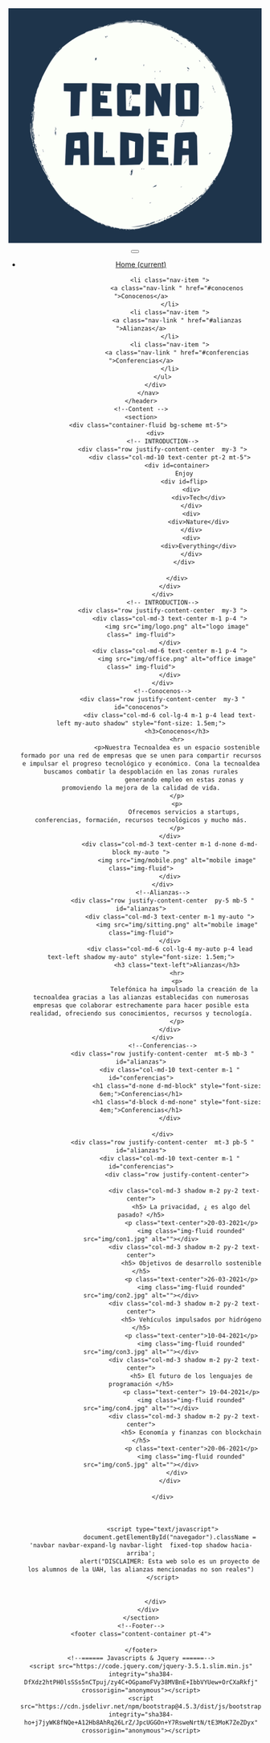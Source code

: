 <!DOCTYPE html>
<html lang="en">

<head>
    <!--Meta tags -->
    <meta charset="utf-8">
    <meta name="viewport" content="width=device-width, initial-scale=1, shrink-to-fit=no">
    <meta name="description" content="">
    <meta name="author" content="IdeasLocas">
    <!--Title -->
    <title> Tecno Aldea</title>
    <!-- Favicon -->
    <link rel="icon" type="image/png" href="img/logo.png">
    <!-- Stylesheets -->
    <link rel="stylesheet" href="css/bootstrap.min.css" />
    <link rel="stylesheet" href="css/style.css" />
    <link rel="stylesheet" href="css/animations.css" />
    <link rel="preconnect" href="https://fonts.gstatic.com">
    <link href="https://fonts.googleapis.com/css2?family=Chango&display=swap" rel="stylesheet">
</head>

<body id="page-top">
    <!-- Navbar -->
    <header>
        <nav class="navbar navbar-expand-lg navbar-light shadow" id="navegador">
            <a class="navbar-brand" href="#">
                <img src="img/logo.png" alt="" class="logo shadow">
            </a>
            <button class="navbar-toggler bg-white" type="button" data-toggle="collapse" data-target="#navbarNavDropdown" aria-controls="navbarNavDropdown" aria-expanded="false" aria-label="Toggle navigation">
              <span class="navbar-toggler-icon "></span>
            </button>
            <div class="collapse navbar-collapse" id="navbarNavDropdown">
                <ul class="navbar-nav">
                    <li class="nav-item active">
                        <a class="nav-link" href="#">Home <span class="sr-only">(current)</span></a>
                    </li>

                    <li class="nav-item ">
                        <a class="nav-link " href="#conocenos ">Conocenos</a>
                    </li>
                    <li class="nav-item ">
                        <a class="nav-link " href="#alianzas ">Alianzas</a>
                    </li>
                    <li class="nav-item ">
                        <a class="nav-link " href="#conferencias ">Conferencias</a>
                    </li>
                </ul>
            </div>
        </nav>
    </header>
    <!--Content -->
    <section>
        <div class="container-fluid bg-scheme mt-5">
            <div>
                <!-- INTRODUCTION-->
                <div class="row justify-content-center  my-3 ">
                    <div class="col-md-10 text-center pt-2 mt-5">
                        <div id=container>
                            Enjoy
                            <div id=flip>
                                <div>
                                    <div>Tech</div>
                                </div>
                                <div>
                                    <div>Nature</div>
                                </div>
                                <div>
                                    <div>Everything</div>
                                </div>
                            </div>

                        </div>
                    </div>
                </div>
                <!-- INTRODUCTION-->
                <div class="row justify-content-center  my-3 ">
                    <div class="col-md-3 text-center m-1 p-4 ">
                        <img src="img/logo.png" alt="logo image" class=" img-fluid">
                    </div>
                    <div class="col-md-6 text-center m-1 p-4 ">
                        <img src="img/office.png" alt="office image" class=" img-fluid">
                    </div>
                </div>
                <!--Conocenos-->
                <div class="row justify-content-center  my-3 " id="conocenos">
                    <div class="col-md-6 col-lg-4 m-1 p-4 lead text-left my-auto shadow" style="font-size: 1.5em;">
                        <h3>Conocenos</h3>
                        <hr>
                        <p>Nuestra Tecnoaldea es un espacio sostenible formado por una red de empresas que se unen para compartir recursos e impulsar el progreso tecnológico y económico. Cona la tecnoaldea buscamos combatir la despoblación en las zonas rurales
                            generando empleo en estas zonas y promoviendo la mejora de la calidad de vida.
                        </p>
                        <p>
                            Ofrecemos servicios a startups, conferencias, formación, recursos tecnológicos y mucho más.
                        </p>
                    </div>
                    <div class="col-md-3 text-center m-1 d-none d-md-block my-auto ">
                        <img src="img/mobile.png" alt="mobile image" class="img-fluid">
                    </div>
                </div>
                <!--Alianzas-->
                <div class="row justify-content-center  py-5 mb-5 " id="alianzas">
                    <div class="col-md-3 text-center m-1 my-auto ">
                        <img src="img/sitting.png" alt="mobile image" class="img-fluid">
                    </div>
                    <div class="col-md-6 col-lg-4 my-auto p-4 lead text-left shadow my-auto" style="font-size: 1.5em;">
                        <h3 class="text-left">Alianzas</h3>
                        <hr>
                        <p>
                            Telefónica ha impulsado la creación de la tecnoaldea gracias a las alianzas establecidas con numerosas empresas que colaborar estrechamente para hacer posible esta realidad, ofreciendo sus conocimientos, recursos y tecnología.
                        </p>
                    </div>
                </div>
                <!--Conferencias-->
                <div class="row justify-content-center  mt-5 mb-3 " id="alianzas">
                    <div class="col-md-10 text-center m-1 " id="conferencias">
                        <h1 class="d-none d-md-block" style="font-size: 6em;">Conferencias</h1>
                        <h1 class="d-block d-md-none" style="font-size: 4em;">Conferencias</h1>
                    </div>

                </div>
                <div class="row justify-content-center  mt-3 pb-5 " id="alianzas">
                    <div class="col-md-10 text-center m-1 " id="conferencias">
                        <div class="row justify-content-center">

                            <div class="col-md-3 shadow m-2 py-2 text-center">
                                <h5> La privacidad, ¿ es algo del pasado? </h5>
                                <p class="text-center">20-03-2021</p>
                                <img class="img-fluid rounded" src="img/con1.jpg" alt=""></div>
                            <div class="col-md-3 shadow m-2 py-2 text-center">
                                <h5> Objetivos de desarrollo sostenible </h5>
                                <p class="text-center">26-03-2021</p>
                                <img class="img-fluid rounded" src="img/con2.jpg" alt=""></div>
                            <div class="col-md-3 shadow m-2 py-2 text-center">
                                <h5> Vehículos impulsados por hidrógeno </h5>
                                <p class="text-center">10-04-2021</p>
                                <img class="img-fluid rounded" src="img/con3.jpg" alt=""></div>
                            <div class="col-md-3 shadow m-2 py-2 text-center">
                                <h5> El futuro de los lenguajes de programación </h5>
                                <p class="text-center"> 19-04-2021</p>
                                <img class="img-fluid rounded" src="img/con4.jpg" alt=""></div>
                            <div class="col-md-3 shadow m-2 py-2 text-center">
                                <h5> Economía y finanzas con blockchain </h5>
                                <p class="text-center">20-06-2021</p>
                                <img class="img-fluid rounded" src="img/con5.jpg" alt=""></div>
                        </div>
                    </div>

                </div>



                <script type="text/javascript">
                    document.getElementById("navegador").className = 'navbar navbar-expand-lg navbar-light  fixed-top shadow hacia-arriba';
                    alert("DISCLAIMER: Esta web solo es un proyecto de los alumnos de la UAH, las alianzas mencionadas no son reales")
                </script>


            </div>
        </div>
    </section>
    <!--Footer-->
    <footer class="content-container pt-4">

    </footer>
    <!--====== Javascripts & Jquery ======-->
    <script src="https://code.jquery.com/jquery-3.5.1.slim.min.js" integrity="sha384-DfXdz2htPH0lsSSs5nCTpuj/zy4C+OGpamoFVy38MVBnE+IbbVYUew+OrCXaRkfj" crossorigin="anonymous"></script>
    <script src="https://cdn.jsdelivr.net/npm/bootstrap@4.5.3/dist/js/bootstrap.bundle.min.js" integrity="sha384-ho+j7jyWK8fNQe+A12Hb8AhRq26LrZ/JpcUGGOn+Y7RsweNrtN/tE3MoK7ZeZDyx" crossorigin="anonymous"></script>

</body>

</html>

